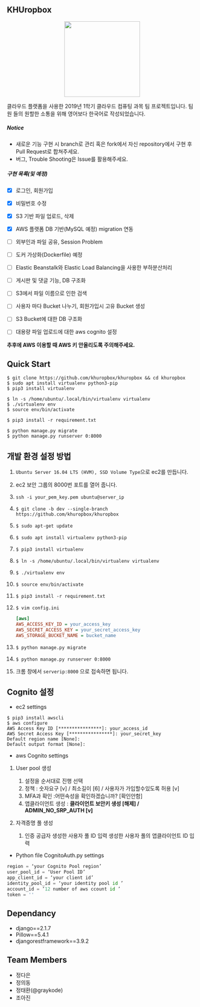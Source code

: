 ## KHUropbox

<p align="center"><img width="200" src="static/image/header.png" /></p>

클라우드 플랫폼을 사용한 2019년 1학기 클라우드 컴퓨팅 과목 팀 프로젝트입니다. 팀원 들의 원할한 소통을 위해 영어보다 한국어로 작성되었습니다.



##### Notice

- 새로운 기능 구현 시 branch로 관리 혹은 fork에서 자신 repository에서 구현 후 Pull Request로 합쳐주세요.
- 버그, Trouble Shooting은 Issue를 활용해주세요.



##### 구현 목록(및 예정)

- [x] 로그인, 회원가입  

- [x] 비밀번호 수정

- [x] S3 기반 파일 업로드, 삭제

- [x] AWS 플랫폼 DB 기반(MySQL 예정) migration 연동

- [ ] 외부인과 파일 공유, Session Problem

- [ ] 도커 가상화(Dockerfile) 예정

- [ ] Elastic Beanstalk와 Elastic Load Balancing을 사용한 부하분산처리

- [ ] 게시판 및 댓글 기능, DB 구조화

- [ ] S3에서 파일 이름으로 인한 검색

- [ ] 사용자 마다 Bucket 나누기, 회원가입시 고유 Bucket 생성

- [ ] S3 Bucket에 대한 DB 구조화

- [ ] 대용량 파일 업로드에 대한 aws cognito 설정

  

**추후에 AWS 이용할 때 AWS 키 안올리도록 주의해주세요.**



## Quick Start

```shell
$ git clone https://github.com/khuropbox/khuropbox && cd khuropbox
$ sudo apt install virtualenv python3-pip
$ pip3 install virtualenv

$ ln -s /home/ubuntu/.local/bin/virtualenv virtualenv
$ ./virtualenv env
$ source env/bin/activate

$ pip3 install -r requirement.txt

$ python manage.py migrate
$ python manage.py runserver 0:8000
```



## 개발 환경 설정 방법

1. `Ubuntu Server 16.04 LTS (HVM), SSD Volume Type`으로 ec2를 만듭니다.

2. ec2 보안 그룹의 8000번 포트를 열어 줍니다.

3. `ssh -i your_pem_key.pem ubuntu@server_ip` 

4. `$ git clone -b dev --single-branch https://github.com/khuropbox/khuropbox`

5. `$ sudo apt-get update`

6. `$ sudo apt install virtualenv python3-pip`

7. `$ pip3 install virtualenv`

8. `$ ln -s /home/ubuntu/.local/bin/virtualenv virtualenv`

9. `$ ./virtualenv env`

10. `$ source env/bin/activate`

11. `$ pip3 install -r requirement.txt`

12. `$ vim config.ini`

    ```ini
    [aws]
    AWS_ACCESS_KEY_ID = your_access_key
    AWS_SECRET_ACCESS_KEY = your_secret_access_key
    AWS_STORAGE_BUCKET_NAME = bucket_name
    ```

13. `$ python manage.py migrate`

14. `$ python manage.py runserver 0:8000`

15. 크롬 창에서 `serverip:8000` 으로 접속하면 됩니다.


## Cognito 설정
* ec2 settings 
```shell
$ pip3 install awscli 
$ aws configure 
AWS Access Key ID [****************]: your_access_id
AWS Secret Access Key [****************]: your_secret_key
Default region name [None]: 
Default output format [None]:
```

* aws Cognito settings 
 1. User pool 생성 
	1. 설정을 순서대로 진행 선택
	2. 정책 : 숫자요구 [v] / 최소길이 [6] / 사용자가 가입할수있도록 허용 [v] 
	3. MFA과 확인 :어떤속성을 확인하겠습니까? [확인안함]
	4. 앱클라이언트 생성 : __클라이언트 보안키 생성 [해제] / ADMIN_NO_SRP_AUTH [v]__

 2. 자격증명 풀 생성 
	1. 인증 공급자 
	생성한 사용자 풀 ID 입력 
	생성한 사용자 풀의 앱클라이언트 ID 입력 


* Python file CognitoAuth.py settings 
```python
region = ‘your Cognito Pool region’
user_pool_id = ‘User Pool ID’
app_client_id = ‘your client id’
identity_pool_id = ‘your identity pool id ’
account_id = ’12 number of aws ccount id ’
token = ''
```


## Dependancy

- django==2.1.7
- Pillow==5.4.1
- djangorestframework==3.9.2



## Team Members

- 정다은
- 정의동 
- 정태환(@graykode)
- 조아진
